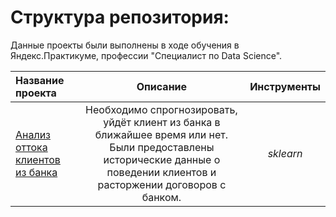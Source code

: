 # Cтруктура репозитория:


Данные проекты были выполнены в ходе обучения в Яндекс.Практикуме, профессии "Специалист по Data Science".

| Название проекта | Описание | Инструменты | 
| :-------------------- | :---------------------: |:---------------------------:|
| [Анализ оттока клиентов из банка](bank_clients) |Необходимо спрогнозировать, уйдёт клиент из банка в ближайшее время или нет. Были предоставлены исторические данные о поведении клиентов и расторжении договоров с банком. | *sklearn* |

